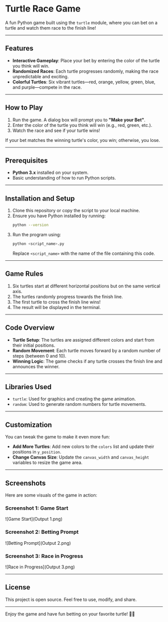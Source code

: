 # Turtle Race Game

A fun Python game built using the `turtle` module, where you can bet on a turtle and watch them race to the finish line!

---

## Features

- **Interactive Gameplay**: Place your bet by entering the color of the turtle you think will win.
- **Randomized Races**: Each turtle progresses randomly, making the race unpredictable and exciting.
- **Colorful Turtles**: Six vibrant turtles—red, orange, yellow, green, blue, and purple—compete in the race.

---

## How to Play

1. Run the game. A dialog box will prompt you to **"Make your Bet"**. 
2. Enter the color of the turtle you think will win (e.g., red, green, etc.).
3. Watch the race and see if your turtle wins!

If your bet matches the winning turtle's color, you win; otherwise, you lose.

---

## Prerequisites

- **Python 3.x** installed on your system.
- Basic understanding of how to run Python scripts.

---

## Installation and Setup

1. Clone this repository or copy the script to your local machine.
2. Ensure you have Python installed by running:  
    ```bash
    python --version
    ```
3. Run the program using:  
    ```bash
    python <script_name>.py
    ```
    Replace `<script_name>` with the name of the file containing this code.

---

## Game Rules

1. Six turtles start at different horizontal positions but on the same vertical axis.
2. The turtles randomly progress towards the finish line.
3. The first turtle to cross the finish line wins!
4. The result will be displayed in the terminal.

---

## Code Overview

- **Turtle Setup**: The turtles are assigned different colors and start from their initial positions.
- **Random Movement**: Each turtle moves forward by a random number of steps (between 0 and 10).
- **Winning Logic**: The game checks if any turtle crosses the finish line and announces the winner.

---

## Libraries Used

- `turtle`: Used for graphics and creating the game animation.
- `random`: Used to generate random numbers for turtle movements.

---

## Customization

You can tweak the game to make it even more fun:
- **Add More Turtles**: Add new colors to the `colors` list and update their positions in `y_position`.
- **Change Canvas Size**: Update the `canvas_width` and `canvas_height` variables to resize the game area.

---

## Screenshots

Here are some visuals of the game in action:

### Screenshot 1: Game Start
![Game Start](Output 1.png)

### Screenshot 2: Betting Prompt
![Betting Prompt](Output 2.png)

### Screenshot 3: Race in Progress
![Race in Progress](Output 3.png)

---

## License

This project is open source. Feel free to use, modify, and share.

---

Enjoy the game and have fun betting on your favorite turtle! 🐢🎉